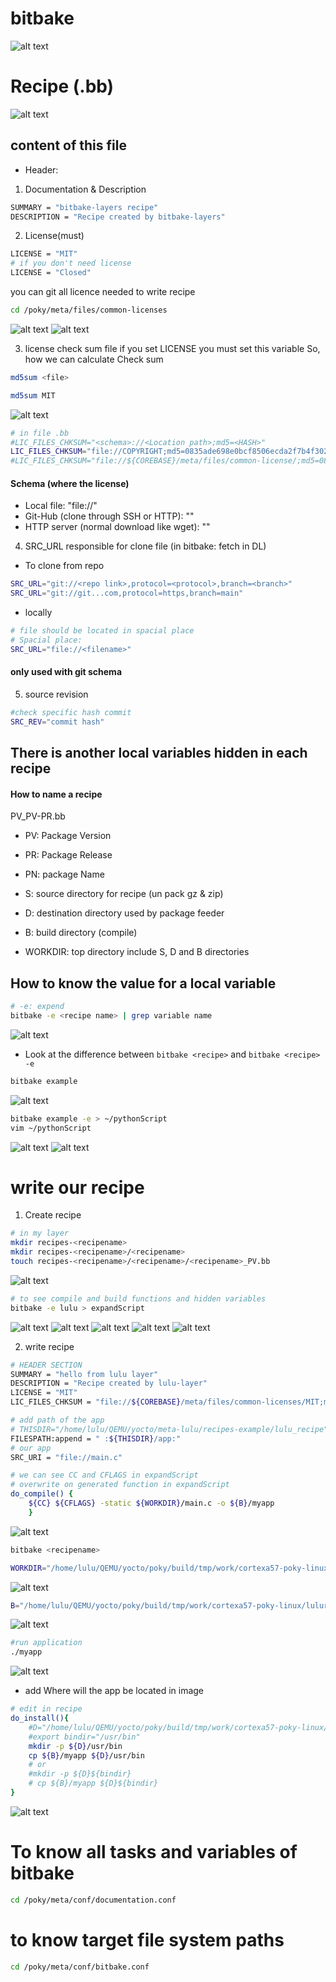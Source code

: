 # bitbake 
![alt text](bitbake1.drawio.png)
# Recipe (.bb)
![alt text](image.png)
## content of this file  
- Header: 

1. Documentation & Description
```sh 
SUMMARY = "bitbake-layers recipe"
DESCRIPTION = "Recipe created by bitbake-layers"
```
2. License(must) 
```sh
LICENSE = "MIT"
# if you don't need license
LICENSE = "Closed"
```
you can git all licence needed to write recipe 
```sh 
cd /poky/meta/files/common-licenses
```
![alt text](image-1.png)
![alt text](image-2.png)

3. license check sum file
if you set LICENSE  you must set this variable So, how we can calculate Check sum
```sh
md5sum <file>
```
```sh 
md5sum MIT 
```
![alt text](image-3.png)
 
```sh 
# in file .bb
#LIC_FILES_CHKSUM="<schema>://<Location path>;md5=<HASH>"
LIC_FILES_CHKSUM="file://COPYRIGHT;md5=0835ade698e0bcf8506ecda2f7b4f302"
#LIC_FILES_CHKSUM="file://${COREBASE}/meta/files/common-license/;md5=0835ade698e0bcf8506ecda2f7b4f302"
```

#### Schema (where the license)
- Local file: "file://"
- Git-Hub (clone through SSH or HTTP): ""
- HTTP server (normal download like wget): ""

 
4. SRC_URL 
responsible for clone file (in bitbake: fetch in DL) 
- To clone from repo 
```sh 
SRC_URL="git://<repo link>,protocol=<protocol>,branch=<branch>"
SRC_URL="git://git...com,protocol=https,branch=main"
```
- locally 
```sh
# file should be located in spacial place
# Spacial place:  
SRC_URL="file://<filename>"
```
#### only used with git schema

5. source revision
```sh 
#check specific hash commit
SRC_REV="commit hash"
```

## There is another local variables hidden in each recipe 
#### How to name a recipe 
PV_PV-PR.bb
- PV: Package Version 
- PR: Package Release 
- PN: package Name

- S: source directory for recipe (un pack gz & zip)
- D: destination directory used by package feeder 
- B: build directory  (compile)
- WORKDIR: top directory include S, D and B directories 

## How to know the value for a local variable  
```sh
# -e: expend  
bitbake -e <recipe name> | grep variable name 
```
![alt text](bitbake.drawio.png)

- Look at the difference between `bitbake <recipe>` and `bitbake <recipe> -e`
```sh
bitbake example
```
![alt text](image-4.png)

```sh
bitbake example -e > ~/pythonScript
vim ~/pythonScript  
```
![alt text](image-5.png)
![alt text](image-6.png)


# write our recipe 
1. Create recipe 
```sh 
# in my layer 
mkdir recipes-<recipename>
mkdir recipes-<recipename>/<recipename>
touch recipes-<recipename>/<recipename>/<recipename>_PV.bb
```
![alt text](image-7.png)


```sh 
# to see compile and build functions and hidden variables 
bitbake -e lulu > expandScript
```
![alt text](image-9.png)
![alt text](image-10.png)
![alt text](image-11.png)
![alt text](image-13.png)
![alt text](image-12.png)


2. write recipe 

```sh 
# HEADER SECTION
SUMMARY = "hello from lulu layer"
DESCRIPTION = "Recipe created by lulu-layer"
LICENSE = "MIT"
LIC_FILES_CHKSUM = "file://${COREBASE}/meta/files/common-licenses/MIT;md5=0835ade698e0bcf8506ecda2f7b4f302"

# add path of the app
# THISDIR="/home/lulu/QEMU/yocto/meta-lulu/recipes-example/lulu_recipe"
FILESPATH:append = " :${THISDIR}/app:"
# our app
SRC_URI = "file://main.c"

# we can see CC and CFLAGS in expandScript
# overwrite on generated function in expandScript
do_compile() {
    ${CC} ${CFLAGS} -static ${WORKDIR}/main.c -o ${B}/myapp
    }

```
![alt text](image-14.png)

```sh 
bitbake <recipename>
```

```sh
WORKDIR="/home/lulu/QEMU/yocto/poky/build/tmp/work/cortexa57-poky-linux/lulurecipe/1.0-r0"
```
![alt text](image-15.png)

```sh
B="/home/lulu/QEMU/yocto/poky/build/tmp/work/cortexa57-poky-linux/lulurecipe/1.0-r0/lulurecipe-1.0"
```
![alt text](image-16.png)

```sh
#run application
./myapp
```
![alt text](image-17.png)


- add Where will the app be located in image
```sh 
# edit in recipe 
do_install(){
    #D="/home/lulu/QEMU/yocto/poky/build/tmp/work/cortexa57-poky-linux/lulurecipe/1.0-r0/image"
    #export bindir="/usr/bin"
    mkdir -p ${D}/usr/bin
    cp ${B}/myapp ${D}/usr/bin
    # or 
    #mkdir -p ${D}${bindir}
    # cp ${B}/myapp ${D}${bindir}
}
```
![alt text](image-18.png)


# To know all tasks and variables of bitbake 
```sh
cd /poky/meta/conf/documentation.conf
```
# to know target file system paths
```sh
cd /poky/meta/conf/bitbake.conf
```























